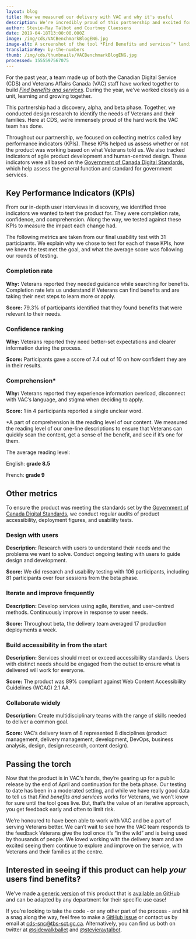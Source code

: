 ```yaml
---
layout: blog
title: How we measured our delivery with VAC and why it's useful
description: We’re incredibly proud of this partnership and excited for what comes next.
author: Stevie-Ray Talbot and Courtney Claessens
date: 2019-04-18T13:00:00.000Z
image: /img/cds/VACBenchmarkBlogENG.jpg
image-alt: A screenshot of the tool *Find Benefits and services’* landing page.
translationKey: by-the-numbers
thumb: /img/cds/thumbnails/VACBenchmarkBlogENG.jpg
processed: 1555597567075
---
```

For the past year, a team made up of both the Canadian Digital Service (CDS) and Veterans Affairs Canada (VAC) staff have worked together to build [*Find benefits and services*](https://github.com/veteransaffairscanada/vac-benefits-directory). During the year, we’ve worked closely as a unit, learning and growing together.

This partnership had a discovery, alpha, and beta phase. Together, we conducted design research to identify the needs of Veterans and their families. Here at CDS, we’re immensely proud of the hard work the VAC team has done.

Throughout our partnership, we focused on collecting metrics called key performance indicators (KPIs). These KPIs helped us assess whether or not the product was working based on what Veterans told us. We also tracked indicators of agile product development and human-centred design. These indicators were all based on the [Government of Canada Digital Standards](https://www.canada.ca/en/government/system/digital-government/government-canada-digital-standards.html), which help assess the general function and standard for government services.

## Key Performance Indicators (KPIs)

From our in-depth user interviews in discovery, we identified three indicators we wanted to test the product for. They were completion rate, confidence, and comprehension. Along the way, we tested against these KPIs to measure the impact each change had.

The following metrics are taken from our final usability test with 31 participants. We explain why we chose to test for each of these KPIs, how we knew the test met the goal, and what the average score was following our rounds of testing.

### Completion rate

**Why:** Veterans reported they needed guidance while searching for benefits. Completion rate lets us understand if Veterans can find benefits and are taking their next steps to learn more or apply. 

**Score:** 79.3% of participants identified that they found benefits that were relevant to their needs. 

### Confidence ranking

**Why:** Veterans reported they need better-set expectations and clearer information during the process.

**Score:** Participants gave a score of 7.4 out of 10 on how confident they are in their results.

### Comprehension*

**Why:** Veterans reported they experience information overload, disconnect with VAC’s language, and stigma when deciding to apply.

**Score:** 1 in 4 participants reported a single unclear word.

*A part of comprehension is the reading level of our content. We measured the reading level of our one-line descriptions to ensure that Veterans can quickly scan the content, get a sense of the benefit, and see if it’s one for them.

The average reading level:

English: **grade 8.5**

French: **grade 9**

## Other metrics

To ensure the product was meeting the standards set by the [Government of Canada Digital Standards](https://www.canada.ca/en/government/system/digital-government/government-canada-digital-standards.html), we conduct regular audits of product accessibility, deployment figures, and usability tests.

### Design with users

**Description:** Research with users to understand their needs and the problems we want to solve. Conduct ongoing testing with users to guide design and development.

**Score:** We did research and usability testing with 106 participants, including 81 participants over four sessions from the beta phase.

### Iterate and improve frequently

**Description:** Develop services using agile, iterative, and user-centred methods. Continuously improve in response to user needs.

**Score:** Throughout beta, the delivery team averaged 17 production deployments a week.

### Build accessibility in from the start

**Description:** Services should meet or exceed accessibility standards. Users with distinct needs should be engaged from the outset to ensure what is delivered will work for everyone.

**Score:** The product was 89% compliant against Web Content Accessibility Guidelines (WCAG) 2.1 AA.

### Collaborate widely

**Description:** Create multidisciplinary teams with the range of skills needed to deliver a common goal.

**Score:** VAC’s delivery team of 8 represented 8 disciplines (product management, delivery management, development, DevOps, business analysis, design, design research, content design).

## Passing the torch 

Now that the product is in VAC’s hands, they’re gearing up for a public release by the end of April and continuation for the beta phase. Our testing to date has been in a moderated setting, and while we have really good data to tell us that *Find benefits and services* works for Veterans, we won’t know for sure until the tool goes live. But, that’s the value of an iterative approach, you get feedback early and often to limit risk.

We’re honoured to have been able to work with VAC and be a part of serving Veterans better. We can’t wait to see how the VAC team responds to the feedback Veterans give the tool once it’s “in the wild” and is being used by thousands of people. We loved working with the delivery team and are excited seeing them continue to explore and improve on the service, with Veterans and their families at the centre.

## Interested in seeing if this product can help *your* users find benefits?

We’ve made [a generic version](https://benefits-avantages.cds-snc.ca/?utm_source=CDS_measurement_blog) of this product that is [available on GitHub](https://github.com/cds-snc/find-benefits-and-services) and can be adapted by any department for their specific use case!

If you’re looking to take the code - or any other part of the process - and hit a snag along the way, feel free to make a [GitHub issue](https://github.com/cds-snc/find-benefits-and-services/issues) or contact us by email at [cds-snc@tbs-sct.gc.ca](mailto:cds-snc@tbs-sct.gc.ca). Alternatively, you can find us both on twitter at [@sidewalkballet](https://twitter.com/sidewalkballet) and [@stevieraytalbot](https://twitter.com/StevieRayTalbot).



